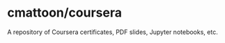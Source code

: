 cmattoon/coursera
=================

A repository of Coursera certificates, PDF slides, Jupyter notebooks, etc.
